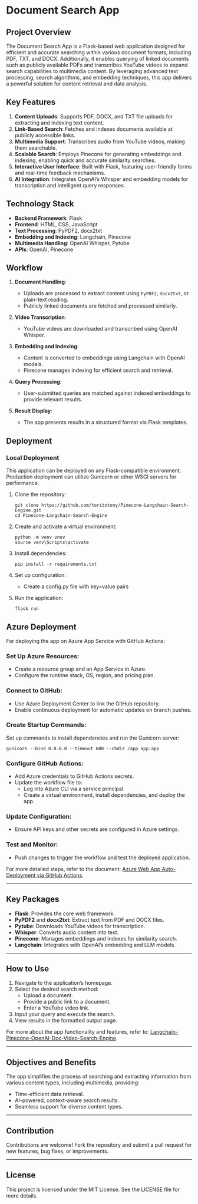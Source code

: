 # Document Search App

## Project Overview

The Document Search App is a Flask-based web application designed for efficient and accurate searching within various document formats, including PDF, TXT, and DOCX. Additionally, it enables querying of linked documents such as publicly available PDFs and transcribes YouTube videos to expand search capabilities to multimedia content. By leveraging advanced text processing, search algorithms, and embedding techniques, this app delivers a powerful solution for content retrieval and data analysis.

## Key Features

1. **Content Uploads**: Supports PDF, DOCX, and TXT file uploads for extracting and indexing text content.
2. **Link-Based Search**: Fetches and indexes documents available at publicly accessible links.
3. **Multimedia Support**: Transcribes audio from YouTube videos, making them searchable.
4. **Scalable Search**: Employs Pinecone for generating embeddings and indexing, enabling quick and accurate similarity searches.
5. **Interactive User Interface**: Built with Flask, featuring user-friendly forms and real-time feedback mechanisms.
6. **AI Integration**: Integrates OpenAI’s Whisper and embedding models for transcription and intelligent query responses.

## Technology Stack

- **Backend Framework**: Flask
- **Frontend**: HTML, CSS, JavaScript
- **Text Processing**: PyPDF2, docx2txt
- **Embedding and Indexing**: Langchain, Pinecone
- **Multimedia Handling**: OpenAI Whisper, Pytube
- **APIs**: OpenAI, Pinecone

## Workflow

1. **Document Handling**:
   - Uploads are processed to extract content using `PyPDF2`, `docx2txt`, or plain-text reading.
   - Publicly linked documents are fetched and processed similarly.

2. **Video Transcription**:
   - YouTube videos are downloaded and transcribed using OpenAI Whisper.

3. **Embedding and Indexing**:
   - Content is converted to embeddings using Langchain with OpenAI models.
   - Pinecone manages indexing for efficient search and retrieval.

4. **Query Processing**:
   - User-submitted queries are matched against indexed embeddings to provide relevant results.

5. **Result Display**:
   - The app presents results in a structured format via Flask templates.

## Deployment

### Local Deployment

This application can be deployed on any Flask-compatible environment. Production deployment can utilize Gunicorn or other WSGI servers for performance.

1. Clone the repository:
   ```
   git clone https://github.com/toritotony/Pinecone-Langchain-Search-Engine.git
   cd Pinecone-Langchain-Search-Engine
   ```

2. Create and activate a virtual environment:
   ```
   python -m venv vnev 
   source venv\Scripts\activate
   ```

3. Install dependencies:
   ```
   pip install -r requirements.txt
   ```

4. Set up configuration:
   - Create a config.py file with key=value pairs 

5. Run the application:
   ```
   flask run
   ```

## Azure Deployment

For deploying the app on Azure App Service with GitHub Actions:

### Set Up Azure Resources:
- Create a resource group and an App Service in Azure.
- Configure the runtime stack, OS, region, and pricing plan.

### Connect to GitHub:
- Use Azure Deployment Center to link the GitHub repository.
- Enable continuous deployment for automatic updates on branch pushes.

### Create Startup Commands:
Set up commands to install dependencies and run the Gunicorn server:
```
gunicorn --bind 0.0.0.0 --timeout 600 --chdir /app app:app
```

### Configure GitHub Actions:
- Add Azure credentials to GitHub Actions secrets.
- Update the workflow file to:
  - Log into Azure CLI via a service principal.
  - Create a virtual environment, install dependencies, and deploy the app.

### Update Configuration:
- Ensure API keys and other secrets are configured in Azure settings.

### Test and Monitor:
- Push changes to trigger the workflow and test the deployed application.

For more detailed steps, refer to the document: [Azure Web App Auto-Deployment via GitHub Actions](https://www.linkedin.com/feed/update/urn:li:activity:7191082240196419584/).

---

## Key Packages

- **Flask**: Provides the core web framework.
- **PyPDF2** and **docx2txt**: Extract text from PDF and DOCX files.
- **Pytube**: Downloads YouTube videos for transcription.
- **Whisper**: Converts audio content into text.
- **Pinecone**: Manages embeddings and indexes for similarity search.
- **Langchain**: Integrates with OpenAI’s embedding and LLM models.

---

## How to Use

1. Navigate to the application’s homepage.
2. Select the desired search method:
   - Upload a document.
   - Provide a public link to a document.
   - Enter a YouTube video link.
3. Input your query and execute the search.
4. View results in the formatted output page.

For more about the app functionality and features, refer to: [Langchain-Pinecone-OpenAI-Doc-Video-Search-Engine](https://www.linkedin.com/feed/update/urn:li:activity:7151699275293343746/).

---

## Objectives and Benefits

The app simplifies the process of searching and extracting information from various content types, including multimedia, providing:

- Time-efficient data retrieval.
- AI-powered, context-aware search results.
- Seamless support for diverse content types.

---

## Contribution

Contributions are welcome! Fork the repository and submit a pull request for new features, bug fixes, or improvements.

---

## License

This project is licensed under the MIT License. See the LICENSE file for more details.
